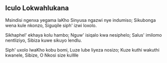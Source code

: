 ## Iculo Lokwahlukana

Msindisi ngenxa yegama laKho Sinyusa ngazwi nye indumiso;
Sikubonga wena kule nkonzo, Siguqile siph' izwi loxolo.

Sikhaphel' ekhaya kolu hambo; Nguw' isiqalo kwa nesiphelo;
Salus' imilomo nentliziyo, Sibiza kuwe sikuyo lendlu.

Siph' uxolo lwaKho kobu bomi, Luze lube liyeza nosizo;
Kuze kuthi wakuthi kwanele, Sibize, O Nkosi size kuWe

